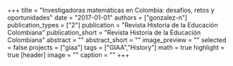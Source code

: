 +++
title = "Investigadoras matemáticas en Colombia: desafíos, retos y oportunidades"
date = "2017-01-01"
authors = ["gonzalez-n"]
publication_types = ["2"]
publication = "Revista Historia de la Educación Colombiana"
publication_short = "Revista Historia de la Educación Colombiana"
abstract = ""
abstract_short = ""
image_preview = ""
selected = false
projects = ["giaa"]
tags = ["GIAA","History"]
math = true
highlight = true
[header]
image = ""
caption = ""
+++
